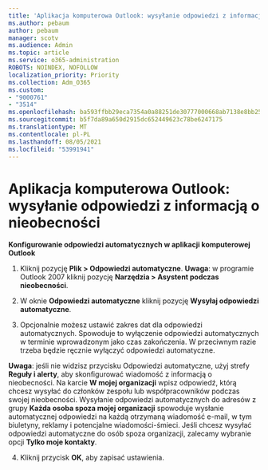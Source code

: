 ```yaml
---
title: 'Aplikacja komputerowa Outlook: wysyłanie odpowiedzi z informacją o nieobecności'
ms.author: pebaum
author: pebaum
manager: scotv
ms.audience: Admin
ms.topic: article
ms.service: o365-administration
ROBOTS: NOINDEX, NOFOLLOW
localization_priority: Priority
ms.collection: Adm_O365
ms.custom:
- "9000761"
- "3514"
ms.openlocfilehash: ba593ffbb29eca7354a0a88251de30777000668ab7138e8bb2539dbf0f6431d7
ms.sourcegitcommit: b5f7da89a650d2915dc652449623c78be6247175
ms.translationtype: MT
ms.contentlocale: pl-PL
ms.lasthandoff: 08/05/2021
ms.locfileid: "53991941"
---
```

# <a name="outlook-desktop-send-out-of-office-replies"></a>Aplikacja komputerowa Outlook: wysyłanie odpowiedzi z informacją o nieobecności

**Konfigurowanie odpowiedzi automatycznych w aplikacji komputerowej Outlook**

1. Kliknij pozycję **Plik > Odpowiedzi automatyczne**. **Uwaga**: w programie Outlook 2007 kliknij pozycję **Narzędzia > Asystent podczas nieobecności**.

2. W oknie **Odpowiedzi automatyczne** kliknij pozycję **Wysyłaj odpowiedzi automatyczne**.

3. Opcjonalnie możesz ustawić zakres dat dla odpowiedzi automatycznych. Spowoduje to wyłączenie odpowiedzi automatycznych w terminie wprowadzonym jako czas zakończenia. W przeciwnym razie trzeba będzie ręcznie wyłączyć odpowiedzi automatyczne.

**Uwaga**: jeśli nie widzisz przycisku Odpowiedzi automatyczne, użyj strefy **Reguły i alerty**, aby skonfigurować wiadomość z informacją o nieobecności. Na karcie **W mojej organizacji** wpisz odpowiedź, którą chcesz wysyłać do członków zespołu lub współpracowników podczas swojej nieobecności. Wysyłanie odpowiedzi automatycznych do adresów z grupy **Każda osoba spoza mojej organizacji** spowoduje wysłanie automatycznej odpowiedzi na każdą otrzymaną wiadomość e-mail, w tym biuletyny, reklamy i potencjalne wiadomości-śmieci. Jeśli chcesz wysyłać odpowiedzi automatyczne do osób spoza organizacji, zalecamy wybranie opcji **Tylko moje kontakty**.

4. Kliknij przycisk **OK**, aby zapisać ustawienia.
